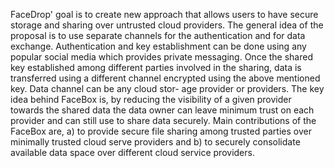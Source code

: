 FaceDrop' goal is to create new approach that allows users to have secure storage and sharing over untrusted cloud providers. The general idea of the proposal is to use separate channels for the authentication and for data exchange. Authentication and key establishment can be done using any popular social media which provides private messaging. Once the shared key established among different parties involved in the sharing, data is transferred using a different channel encrypted using the above mentioned key. Data channel can be any cloud stor- age provider or providers. The key idea behind FaceBox is, by reducing the visibility of a given provider towards the shared data the data owner can leave minimum trust on each provider and can still use to share data securely. Main contributions of the FaceBox are, a) to provide secure file sharing among trusted parties over minimally trusted cloud serve providers and b) to securely consolidate available data space over different cloud service providers.
